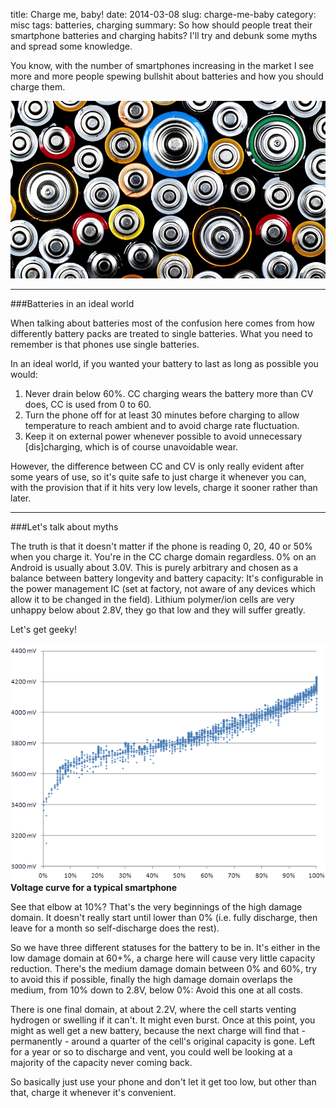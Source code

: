 title: Charge me, baby!
date: 2014-03-08
slug: charge-me-baby
category: misc
tags: batteries, charging
summary: So how should people treat their smartphone batteries and charging habits? I'll try and debunk some myths and spread some knowledge.

You know, with the number of smartphones increasing in the market I see more and more people spewing bullshit about batteries and how you should charge them.

![featureimage](/images/charge-me-baby/batteries.jpg)

---

###Batteries in an ideal world

When talking about batteries most of the confusion here comes from how differently battery packs are treated to single batteries. What you need to remember is that phones use single batteries.

In an ideal world, if you wanted your battery to last as long as possible you would:

1. Never drain below 60%. CC charging wears the battery more than CV does, CC is used from 0 to 60.
2. Turn the phone off for at least 30 minutes before charging to allow temperature to reach ambient and to avoid charge rate fluctuation.
3. Keep it on external power whenever possible to avoid unnecessary [dis]charging, which is of course unavoidable wear.

However, the difference between CC and CV is only really evident after some years of use, so it's quite safe to just charge it whenever you can, with the provision that if it hits very low levels, charge it sooner rather than later.

---

###Let's talk about myths

The truth is that it doesn't matter if the phone is reading 0, 20, 40 or 50% when you charge it. You're in the CC charge domain regardless. 0% on an Android is usually about 3.0V. This is purely arbitrary and chosen as a balance between battery longevity and battery capacity: It's configurable in the power management IC (set at factory, not aware of any devices which allow it to be changed in the field). Lithium polymer/ion cells are very unhappy below about 2.8V, they go that low and they will suffer greatly.

Let's get geeky!

![voltage_curve](/images/charge-me-baby/voltage_curve.png)
<strong>Voltage curve for a typical smartphone</strong>


See that elbow at 10%? That's the very beginnings of the high damage domain. It doesn't really start until lower than 0% (i.e. fully discharge, then leave for a month so self-discharge does the rest).

So we have three different statuses for the battery to be in. It's either in the low damage domain at 60+%, a charge here will cause very little capacity reduction. There's the medium damage domain between 0% and 60%, try to avoid this if possible, finally the high damage domain overlaps the medium, from 10% down to 2.8V, below 0%: Avoid this one at all costs.

There is one final domain, at about 2.2V, where the cell starts venting hydrogen or swelling if it can't. It might even burst. Once at this point, you might as well get a new battery, because the next charge will find that - permanently - around a quarter of the cell's original capacity is gone. Left for a year or so to discharge and vent, you could well be looking at a majority of the capacity never coming back.

So basically just use your phone and don't let it get too low, but other than that, charge it whenever it's convenient.
